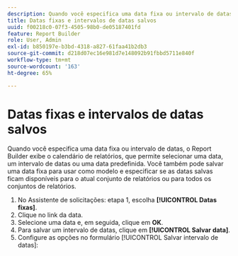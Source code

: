 ```yaml
---
description: Quando você especifica uma data fixa ou intervalo de datas, o Report Builder exibe o calendário de relatórios, que permite selecionar uma data, um intervalo de datas ou uma data predefinida. Você também pode salvar uma data fixa para usar como modelo e especificar se as datas salvas ficam disponíveis para o atual conjunto de relatórios ou para todos os conjuntos de relatórios.
title: Datas fixas e intervalos de datas salvos
uuid: f00218c0-07f3-4505-98b0-de05187401fd
feature: Report Builder
role: User, Admin
exl-id: b850197e-b3bd-4318-a827-61faa41b2db3
source-git-commit: d218d07ec16e981d7e148092b91fbbd5711e840f
workflow-type: tm+mt
source-wordcount: '163'
ht-degree: 65%

---
```


# Datas fixas e intervalos de datas salvos

Quando você especifica uma data fixa ou intervalo de datas, o Report Builder exibe o calendário de relatórios, que permite selecionar uma data, um intervalo de datas ou uma data predefinida. Você também pode salvar uma data fixa para usar como modelo e especificar se as datas salvas ficam disponíveis para o atual conjunto de relatórios ou para todos os conjuntos de relatórios.

1. No Assistente de solicitações: etapa 1, escolha **[!UICONTROL Datas fixas]**.
1. Clique no link da data.
1. Selecione uma data e, em seguida, clique em **OK**.
1. Para salvar um intervalo de datas, clique em **[!UICONTROL Salvar data]**.
1. Configure as opções no formulário [!UICONTROL Salvar intervalo de datas]:
